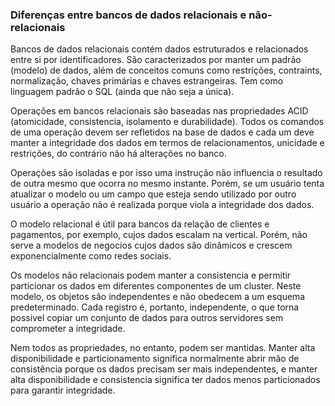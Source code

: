 ### Diferenças entre bancos de dados relacionais e não-relacionais

Bancos de dados relacionais contém dados estruturados e relacionados entre si por identificadores. São caracterizados por manter um padrão (modelo) de dados, além de conceitos comuns como restrições, contraints, normalização, chaves primárias e chaves estrangeiras. Tem como linguagem padrão o SQL (ainda que não seja a única).

Operações em bancos relacionais são baseadas nas propriedades ACID (atomicidade, consistencia, isolamento e durabilidade). Todos os comandos de uma operação devem ser refletidos na base de dados e cada um deve manter a integridade dos dados em termos de relacionamentos, unicidade e restrições, do contrário não há alterações no banco. 

Operações são isoladas e por isso uma instrução não influencia o resultado de outra mesmo que ocorra no mesmo instante. Porém, se um usuário tenta atualizar o modelo ou um campo que esteja sendo utilizado por outro usuário a operação não é realizada porque viola a integridade dos dados. 

O modelo relacional é útil para bancos da relação de clientes e pagamentos, por exemplo, cujos dados escalam na vertical. Porém, não serve a modelos de negocios cujos dados são dinâmicos e crescem exponencialmente como redes sociais. 

Os modelos não relacionais podem manter a consistencia e permitir particionar os dados em diferentes componentes de um cluster. Neste modelo, os objetos são independentes e não obedecem a um esquema predeterminado. Cada registro é, portanto, independente, o que torna possivel copiar um conjunto de dados para outros servidores sem comprometer a integridade. 

Nem todos as propriedades, no entanto, podem ser mantidas. Manter alta disponibilidade e particionamento significa normalmente abrir mão de consistência porque os dados precisam ser mais independentes, e manter alta disponibilidade e consistencia significa ter dados menos particionados para garantir integridade.


